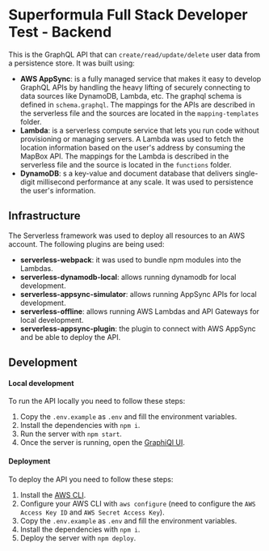 # Superformula Full Stack Developer Test - Backend

This is the GraphQL API that can `create/read/update/delete` user data from a persistence store.
It was built using:

- **AWS AppSync**: is a fully managed service that makes it easy to develop GraphQL APIs by handling the heavy lifting of securely connecting to data sources like DynamoDB, Lambda, etc.
  The graphql schema is defined in `schema.graphql`. The mappings for the APIs are described in the serverless file and the sources are located in the `mapping-templates` folder.
- **Lambda**: is a serverless compute service that lets you run code without provisioning or managing servers. A Lambda was used to fetch the location information based on the user's address by consuming the MapBox API. The mappings for the Lambda is described in the serverless file and the source is located in the `functions` folder.
- **DynamoDB**: s a key-value and document database that delivers single-digit millisecond performance at any scale. It was used to persistence the user's information.

## Infrastructure

The Serverless framework was used to deploy all resources to an AWS account. The following plugins are being used:

- **serverless-webpack**: it was used to bundle npm modules into the Lambdas.
- **serverless-dynamodb-local**: allows running dynamodb for local development.
- **serverless-appsync-simulator**: allows running AppSync APIs for local development.
- **serverless-offline**: allows running AWS Lambdas and API Gateways for local development.
- **serverless-appsync-plugin**: the plugin to connect with AWS AppSync and be able to deploy the API.

## Development

#### Local development

To run the API locally you need to follow these steps:

1. Copy the `.env.example` as `.env` and fill the environment variables.
2. Install the dependencies with `npm i`.
3. Run the server with `npm start`.
4. Once the server is running, open the [GraphiQl UI](http://localhost:20002/).

#### Deployment

To deploy the API you need to follow these steps:

1. Install the [AWS CLI](https://aws.amazon.com/cli/).
2. Configure your AWS CLI with `aws configure` (need to configure the `AWS Access Key ID` and `AWS Secret Access Key`).
2. Copy the `.env.example` as `.env` and fill the environment variables.
3. Install the dependencies with `npm i`.
4. Deploy the server with `npm deploy`.
